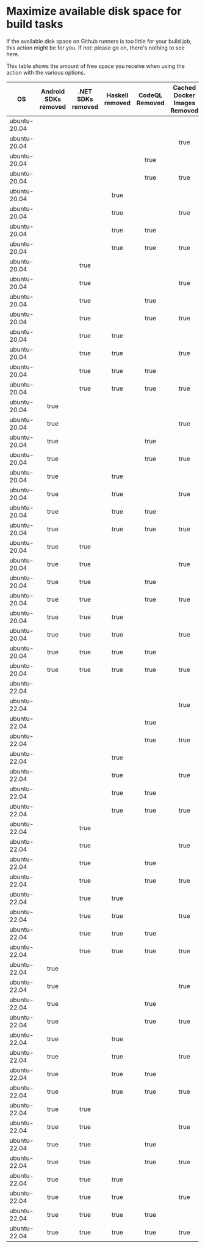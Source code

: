 # Maximize available disk space for build tasks

If the available disk space on Github runners is too little for your build job, this action might be for you.
If not: please go on, there's nothing to see here.

This table shows the amount of free space you receive when using the action with the various options.

OS | Android SDKs removed | .NET SDKs removed | Haskell removed | CodeQL Removed | Cached Docker Images Removed | GB freed | GB free | Elapsed Time (seconds) |
---|:--------------------:|:-----------------:|:---------------:|:--------------:|:----------------------------:|:--------:|:-------:|:----------------------:|
ubuntu-20.04 |  |  |  |  |  | 63 | 82 | 1
ubuntu-20.04 |  |  |  |  | true | 66 | 85 | 17
ubuntu-20.04 |  |  |  | true |  | 67 | 86 | 3
ubuntu-20.04 |  |  |  | true | true | 71 | 90 | 5
ubuntu-20.04 |  |  | true |  |  | 63 | 82 | 2
ubuntu-20.04 |  |  | true |  | true | 66 | 85 | 23
ubuntu-20.04 |  |  | true | true |  | 67 | 86 | 2
ubuntu-20.04 |  |  | true | true | true | 71 | 90 | 6
ubuntu-20.04 |  | true |  |  |  | 64 | 83 | 7
ubuntu-20.04 |  | true |  |  | true | 67 | 86 | 28
ubuntu-20.04 |  | true |  | true |  | 69 | 88 | 3
ubuntu-20.04 |  | true |  | true | true | 72 | 91 | 7
ubuntu-20.04 |  | true | true |  |  | 64 | 83 | 6
ubuntu-20.04 |  | true | true |  | true | 67 | 86 | 20
ubuntu-20.04 |  | true | true | true |  | 69 | 88 | 4
ubuntu-20.04 |  | true | true | true | true | 72 | 91 | 24
ubuntu-20.04 | true |  |  |  |  | 71 | 90 | 42
ubuntu-20.04 | true |  |  |  | true | 74 | 93 | 57
ubuntu-20.04 | true |  |  | true |  | 76 | 95 | 41
ubuntu-20.04 | true |  |  | true | true | 79 | 98 | 54
ubuntu-20.04 | true |  | true |  |  | 71 | 90 | 39
ubuntu-20.04 | true |  | true |  | true | 74 | 93 | 56
ubuntu-20.04 | true |  | true | true |  | 76 | 95 | 39
ubuntu-20.04 | true |  | true | true | true | 79 | 98 | 65
ubuntu-20.04 | true | true |  |  |  | 73 | 92 | 48
ubuntu-20.04 | true | true |  |  | true | 76 | 95 | 14
ubuntu-20.04 | true | true |  | true |  | 78 | 97 | 139
ubuntu-20.04 | true | true |  | true | true | 81 | 100 | 14
ubuntu-20.04 | true | true | true |  |  | 73 | 92 | 48
ubuntu-20.04 | true | true | true |  | true | 76 | 95 | 15
ubuntu-20.04 | true | true | true | true |  | 78 | 97 | 51
ubuntu-20.04 | true | true | true | true | true | 81 | 100 | 64
ubuntu-22.04 |  |  |  |  |  | 62 | 82 | 2
ubuntu-22.04 |  |  |  |  | true | 65 | 85 | 7
ubuntu-22.04 |  |  |  | true |  | 67 | 87 | 3
ubuntu-22.04 |  |  |  | true | true | 70 | 90 | 8
ubuntu-22.04 |  |  | true |  |  | 62 | 82 | 2
ubuntu-22.04 |  |  | true |  | true | 65 | 85 | 35
ubuntu-22.04 |  |  | true | true |  | 67 | 87 | 3
ubuntu-22.04 |  |  | true | true | true | 70 | 90 | 45
ubuntu-22.04 |  | true |  |  |  | 64 | 84 | 3
ubuntu-22.04 |  | true |  |  | true | 67 | 87 | 43
ubuntu-22.04 |  | true |  | true |  | 69 | 89 | 5
ubuntu-22.04 |  | true |  | true | true | 72 | 92 | 27
ubuntu-22.04 |  | true | true |  |  | 64 | 84 | 4
ubuntu-22.04 |  | true | true |  | true | 67 | 87 | 24
ubuntu-22.04 |  | true | true | true |  | 69 | 89 | 4
ubuntu-22.04 |  | true | true | true | true | 72 | 92 | 9
ubuntu-22.04 | true |  |  |  |  | 71 | 91 | 71
ubuntu-22.04 | true |  |  |  | true | 74 | 94 | 97
ubuntu-22.04 | true |  |  | true |  | 76 | 96 | 10
ubuntu-22.04 | true |  |  | true | true | 79 | 99 | 15
ubuntu-22.04 | true |  | true |  |  | 71 | 91 | 72
ubuntu-22.04 | true |  | true |  | true | 74 | 94 | 105
ubuntu-22.04 | true |  | true | true |  | 76 | 96 | 11
ubuntu-22.04 | true |  | true | true | true | 79 | 99 | 95
ubuntu-22.04 | true | true |  |  |  | 72 | 92 | 84
ubuntu-22.04 | true | true |  |  | true | 76 | 96 | 57
ubuntu-22.04 | true | true |  | true |  | 77 | 97 | 66
ubuntu-22.04 | true | true |  | true | true | 80 | 100 | 109
ubuntu-22.04 | true | true | true |  |  | 72 | 92 | 12
ubuntu-22.04 | true | true | true |  | true | 76 | 96 | 16
ubuntu-22.04 | true | true | true | true |  | 77 | 97 | 66
ubuntu-22.04 | true | true | true | true | true | 80 | 100 | 109
